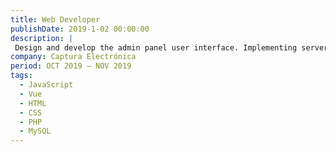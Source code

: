 ```yaml
---
title: Web Developer
publishDate: 2019-1-02 00:00:00
description: |
 Design and develop the admin panel user interface. Implementing server-side logic for data managment. Connecting the admin panel to the  MySQL database.
company: Captura Electrónica
period: OCT 2019 — NOV 2019
tags:
  - JavaScript
  - Vue
  - HTML
  - CSS
  - PHP
  - MySQL
---
```



